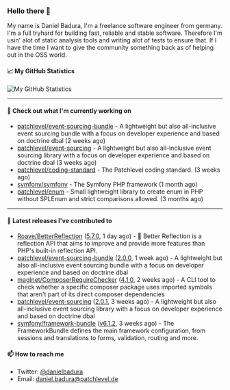 ### Hello there 👋

My name is Daniel Badura, I'm a freelance software engineer from germany. I'm a full tryhard for building fast, reliable and stable software. 
Therefore I'm usin' alot of static analysis tools and writing alot of tests to ensure that. If I have the time I want to give the community something back as of helping out in the OSS world.

#### 📈 My GitHub Statistics

![My GitHub Statistics](https://github-readme-stats.vercel.app/api?username=DanielBadura&show_icons=true&count_private=true&hide_title=true)

---

#### 👷 Check out what I'm currently working on

- [patchlevel/event-sourcing-bundle](https://github.com/patchlevel/event-sourcing-bundle) - A lightweight but also all-inclusive event sourcing bundle with a focus on developer experience and based on doctrine dbal (2 weeks ago)
- [patchlevel/event-sourcing](https://github.com/patchlevel/event-sourcing) - A lightweight but also all-inclusive event sourcing library with a focus on developer experience and based on doctrine dbal (3 weeks ago)
- [patchlevel/coding-standard](https://github.com/patchlevel/coding-standard) - The Patchlevel coding standard. (3 weeks ago)
- [symfony/symfony](https://github.com/symfony/symfony) - The Symfony PHP framework (1 month ago)
- [patchlevel/enum](https://github.com/patchlevel/enum) - Small lightweight library to create enum in PHP without SPLEnum and strict comparisons allowed. (3 months ago)

---

#### 🔭 Latest releases I've contributed to

- [Roave/BetterReflection](https://github.com/Roave/BetterReflection) ([5.7.0](https://github.com/Roave/BetterReflection/releases/tag/5.7.0), 1 day ago) - :crystal_ball: Better Reflection is a reflection API that aims to improve and provide more features than PHP&#39;s built-in reflection API.
- [patchlevel/event-sourcing-bundle](https://github.com/patchlevel/event-sourcing-bundle) ([2.0.0](https://github.com/patchlevel/event-sourcing-bundle/releases/tag/2.0.0), 1 week ago) - A lightweight but also all-inclusive event sourcing bundle with a focus on developer experience and based on doctrine dbal
- [maglnet/ComposerRequireChecker](https://github.com/maglnet/ComposerRequireChecker) ([4.1.0](https://github.com/maglnet/ComposerRequireChecker/releases/tag/4.1.0), 2 weeks ago) - A CLI tool to check whether a specific composer package uses imported symbols that aren&#39;t part of its direct composer dependencies
- [patchlevel/event-sourcing](https://github.com/patchlevel/event-sourcing) ([2.0.1](https://github.com/patchlevel/event-sourcing/releases/tag/2.0.1), 3 weeks ago) - A lightweight but also all-inclusive event sourcing library with a focus on developer experience and based on doctrine dbal
- [symfony/framework-bundle](https://github.com/symfony/framework-bundle) ([v6.1.2](https://github.com/symfony/framework-bundle/releases/tag/v6.1.2), 3 weeks ago) - The FrameworkBundle defines the main framework configuration, from sessions and translations to forms, validation, routing and more.

#### 📫 How to reach me

- Twitter: [@danielbadura](https://twitter.com/danielbadura)
- Email: [daniel.badura@patchlevel.de](mailto:daniel.badura@patchlevel.de)

